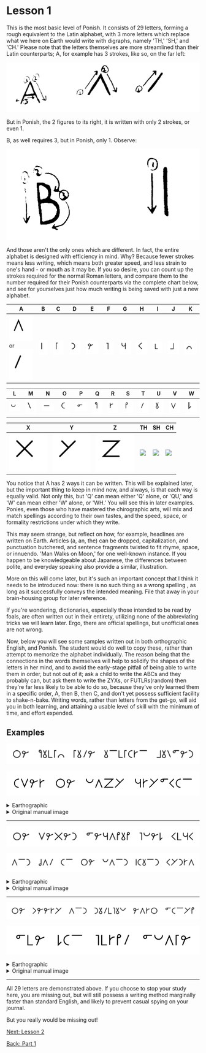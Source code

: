 # Lesson 1

This is the most basic level of Ponish. It consists of 29 letters, forming a
rough equivalent to the Latin alphabet, with 3 more letters which replace what
we here on Earth would write with digraphs, namely 'TH,' 'SH,' and 'CH.' Please
note that the letters themselves are more streamlined than their Latin
counterparts; A, for example has 3 strokes, like so, on the far left:

![](./original-images/001.png)

But in Ponish, the 2 figures to its right, it is written with only 2 strokes, or
even 1.

B, as well requires 3, but in Ponish, only 1. Observe:

![](./original-images/002.png)

And those aren't the only ones which are different. In fact, the entire alphabet
is designed with efficiency in mind. Why? Because fewer strokes means less
writing, which means both greater speed, and less strain to one's hand - or
mouth as it may be. If you so desire, you can count up the strokes required for
the normal Roman letters, and compare them to the number required for their
Ponish counterparts via the complete chart below, and see for yourselves just
how much writing is being saved with just a new alphabet.

| A                                                               | B                     | C                     | D                     | E                     | F                     | G                     | H                     | I                     | J                     | K                     |
| --------------------------------------------------------------- | --------------------- | --------------------- | --------------------- | --------------------- | --------------------- | --------------------- | --------------------- | --------------------- | --------------------- | --------------------- |
| ![](./alphabet/A-two-legs.svg) or ![](./alphabet/A-one-leg.svg) | ![](./alphabet/B.svg) | ![](./alphabet/C.svg) | ![](./alphabet/D.svg) | ![](./alphabet/E.svg) | ![](./alphabet/F.svg) | ![](./alphabet/G.svg) | ![](./alphabet/H.svg) | ![](./alphabet/I.svg) | ![](./alphabet/J.svg) | ![](./alphabet/K.svg) |

| L                     | M                     | N                     | O                     | P                     | Q                     | R                     | S                     | T                     | U                     | V                     | W                     |
| --------------------- | --------------------- | --------------------- | --------------------- | --------------------- | --------------------- | --------------------- | --------------------- | --------------------- | --------------------- | --------------------- | --------------------- |
| ![](./alphabet/L.svg) | ![](./alphabet/M.svg) | ![](./alphabet/N.svg) | ![](./alphabet/O.svg) | ![](./alphabet/P.svg) | ![](./alphabet/Q.svg) | ![](./alphabet/R.svg) | ![](./alphabet/S.svg) | ![](./alphabet/T.svg) | ![](./alphabet/U.svg) | ![](./alphabet/V.svg) | ![](./alphabet/W.svg) |

| X                     | Y                     | Z                     | TH                    | SH                    | CH                    |
| --------------------- | --------------------- | --------------------- | --------------------- | --------------------- | --------------------- |
| ![](./alphabet/X.svg) | ![](./alphabet/Y.svg) | ![](./alphabet/Z.svg) | ![](./alphabet/ð.svg) | ![](./alphabet/ʃ.svg) | ![](./alphabet/ʧ.svg) |

You notice that A has 2 ways it can be written. This will be explained later,
but the important thing to keep in mind now, and always, is that each way is
equally valid. Not only this, but 'Q' can mean either 'Q' alone, or 'QU,' and
'W' can mean either 'W' alone, or 'WH.' You will see this in later examples.
Ponies, even those who have mastered the chirographic arts, will mix and match
spellings according to their own tastes, and the speed, space, or formality
restrictions under which they write.

This may seem strange, but reflect on how, for example, headlines are written on
Earth. Articles (a, an, the) can be dropped, capitalization, and punctuation
butchered, and sentence fragments twisted to fit rhyme, space, or innuendo. 'Man
Walks on Moon,' for one well-known instance. If you happen to be knowledgeable
about Japanese, the differences between polite, and everyday speaking also
provide a similar, illustration.

More on this will come later, but it's such an important concept that I think it
needs to be introduced now: there is no such thing as a wrong spelling , as long
as it successfully conveys the intended meaning. File that away in your
brain-housing group for later reference.

If you're wondering, dictionaries, especially those intended to be read by
foals, are often written out in their entirety, utilizing none of the
abbreviating tricks we will learn later. Ergo, there are official spellings, but
unofficial ones are not wrong.

Now, below you will see some samples written out in both orthographic English,
and Ponish. The student would do well to copy these, rather than attempt to
memorize the alphabet individually. The reason being that the connections in the
words themselves will help to solidify the shapes of the letters in her mind,
and to avoid the early-stage pitfall of being able to write them in order, but
not out of it; ask a child to write the ABCs and they probably can, but ask them
to write the ZYXs, or FUTLRs(random) then they're far less likely to be able to
do so, because they've only learned them in a specific order, A, then B, then C,
and don't yet possess sufficient facility to shake-n-bake. Writing words, rather
than letters from the get-go, will aid you in both learning, and attaining a
usable level of skill with the minimum of time, and effort expended.

## Examples

![example-1](./lesson-1/example-1.svg)

![example-2](./lesson-1/example-2.svg)

<details>
<summary>Earthographic</summary>

The quick cute unicorn jumped over the lazy gryphon.

</details>

<details>
<summary>Original manual image</summary>

![](./original-images/004.png)

</details>

---

![example-3](./lesson-1/example-3.svg)

![example-4](./lesson-1/example-4.svg)

<details>
<summary>Earthographic</summary>

The vexed pegasus flew high, and shat on the land-bound Hydra.

</details>

<details>
<summary>Original manual image</summary>

![](./original-images/005.png)

</details>

---

![example-5](./lesson-1/example-5.svg)

![example-6](./lesson-1/example-6.svg)

<details>
<summary>Earthographic</summary>

The cheery and dutiful earth pony's pie won first place!

</details>

<details>
<summary>Original manual image</summary>

![](./original-images/006.png)

</details>

---

All 29 letters are demonstrated above. If you choose to stop your study here,
you are missing out, but will still possess a writing method marginally faster
than standard English, and likely to prevent casual spying on your journal.

But you really would be missing out!

[Next: Lesson 2](./part-1-lesson-2.md)

[Back: Part 1](./part-1.md)
